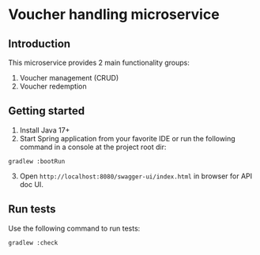 # Voucher handling microservice

## Introduction
This microservice provides 2 main functionality groups:
1. Voucher management (CRUD)
2. Voucher redemption

## Getting started
1. Install Java 17+
2. Start Spring application from your favorite IDE or run the following command in a console at the project root dir:
```shell
gradlew :bootRun
```
3. Open `http://localhost:8080/swagger-ui/index.html` in browser for API doc UI.

## Run tests

Use the following command to run tests:
```shell
gradlew :check
```